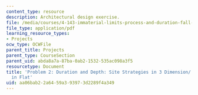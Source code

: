 ```yaml
---
content_type: resource
description: Architectural design exercise.
file: /media/courses/4-143-immaterial-limits-process-and-duration-fall-2002/aa06bab22a6459a393973d2289f4a349_project2.pdf
file_type: application/pdf
learning_resource_types:
- Projects
ocw_type: OCWFile
parent_title: Projects
parent_type: CourseSection
parent_uid: abda8a7a-87ba-0ab2-1532-535ac098a3f5
resourcetype: Document
title: 'Problem 2: Duration and Depth: Site Strategies in 3 Dimension/ De-familiarization
  in Flat'
uid: aa06bab2-2a64-59a3-9397-3d2289f4a349
---
```


